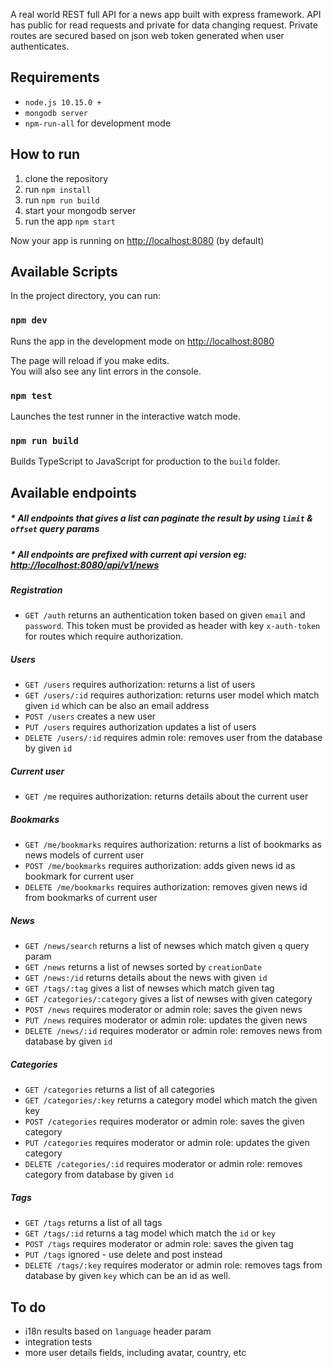A real world REST full API for a news app built with express framework.
API has public for read requests and private for data changing request. 
Private routes are secured based on json web token generated when user authenticates.

## Requirements
* `node.js 10.15.0 +`
* `mongodb server`
* `npm-run-all` for development mode

## How to run
1. clone the repository
2. run `npm install`
3. run `npm run build`
4. start your mongodb server
5. run the app `npm start`

Now your app is running on [http://localhost:8080](http://localhost:8080) (by default)

## Available Scripts

In the project directory, you can run:

### `npm dev`

Runs the app in the development mode on [http://localhost:8080](http://localhost:8080)

The page will reload if you make edits.<br>
You will also see any lint errors in the console.

### `npm test`

Launches the test runner in the interactive watch mode.<br>

### `npm run build` 
Builds TypeScript to JavaScript for production to the `build` folder.<br>

## Available endpoints
##### * All endpoints that gives a list can paginate the result by using `limit` & `offset` query params
##### * All endpoints are prefixed with current api version eg: [http://localhost:8080/api/v1/news](http://localhost:8080/api/v1/news)

##### Registration
* `GET /auth` returns an authentication token based on given `email` and `password`. 
This token must be provided as header with key `x-auth-token` for routes which require authorization. 

##### Users
* `GET /users` requires authorization: returns a list of users 
* `GET /users/:id` requires authorization: returns user model which match given `id` which can be also an email address
* `POST /users` creates a new user
* `PUT /users`  requires authorization updates a list of users 
* `DELETE /users/:id` requires admin role: removes user from the database by given `id`

##### Current user
* `GET /me` requires authorization: returns details about the current user

##### Bookmarks
* `GET /me/bookmarks` requires authorization: returns a list of bookmarks as news models of current user
* `POST /me/bookmarks` requires authorization: adds given news id as bookmark for current user
* `DELETE /me/bookmarks` requires authorization: removes given news id from bookmarks of current user

##### News
* `GET /news/search` returns a list of newses which match given `q` query param 
* `GET /news` returns a list of newses sorted by `creationDate` 
* `GET /news:/id` returns details about the news with given `id`
* `GET /tags/:tag` gives a list of newses which match given tag
* `GET /categories/:category` gives a list of newses with given category
* `POST /news` requires moderator or admin role: saves the given news
* `PUT /news` requires moderator or admin role: updates the given news
* `DELETE /news/:id` requires moderator or admin role: removes news from database by given `id`

##### Categories
* `GET /categories` returns a list of all categories
* `GET /categories/:key` returns a category model which match the given key
* `POST /categories` requires moderator or admin role: saves the given category
* `PUT /categories` requires moderator or admin role: updates the given category
* `DELETE /categories/:id` requires moderator or admin role: removes category from database by given `id`

##### Tags
* `GET /tags` returns a list of all tags
* `GET /tags/:id` returns a tag model which match the `id` or `key`
* `POST /tags` requires moderator or admin role: saves the given tag
* `PUT /tags` ignored - use delete and post instead
* `DELETE /tags/:key` requires moderator or admin role: removes tags from database by given `key` which can be an id as well.

## To do
* i18n results based on `language` header param
* integration tests
* more user details fields, including avatar, country, etc
